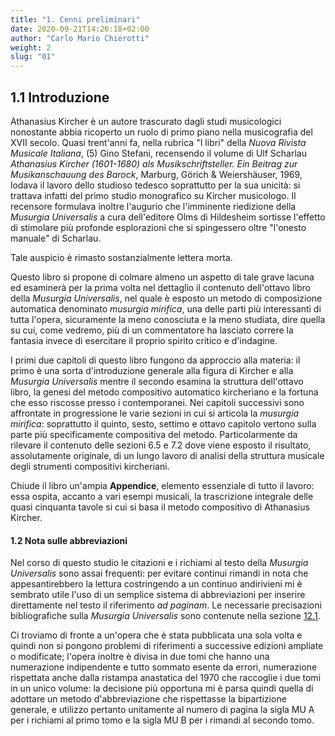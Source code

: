 ```yaml
---
title: "1. Cenni preliminari"
date: 2020-09-21T14:26:18+02:00
author: "Carlo Mario Chierotti"
weight: 2
slug: "01"
---
```


## 1.1 Introduzione

Athanasius Kircher è un autore trascurato dagli studi musicologici nonostante abbia ricoperto un ruolo di primo piano nella musicografia del XVII secolo. Quasi trent'anni fa, nella rubrica "I libri" della _Nuova Rivista Musicale Italiana_, (5) Gino Stefani, recensendo il volume di Ulf Scharlau _Athanasius Kircher (1601-1680) als Musikschriftsteller. Ein Beitrag zur Musikanschauung des Barock_, Marburg, Görich & Weiershäuser, 1969, lodava il lavoro dello studioso tedesco soprattutto per la sua unicità: si trattava infatti del primo studio monografico su Kircher musicologo. Il recensore formulava inoltre l'augurio che l'imminente riedizione della _Musurgia Universalis_ a cura dell'editore Olms di Hildesheim sortisse l'effetto di stimolare più profonde esplorazioni che si spingessero oltre "l'onesto manuale" di Scharlau.

Tale auspicio è rimasto sostanzialmente lettera morta.

Questo libro si propone di colmare almeno un aspetto di tale grave lacuna ed esaminerà per la prima volta nel dettaglio il contenuto dell'ottavo libro della _Musurgia Universalis_, nel quale è esposto un metodo di composizione automatica denominato _musurgia mirifica_, una delle parti più interessanti di tutta l'opera, sicuramente la meno conosciuta e la meno studiata, dire quella su cui, come vedremo, più di un commentatore ha lasciato correre la fantasia invece di esercitare il proprio spirito critico e d'indagine.

I primi due capitoli di questo libro fungono da approccio alla materia: il primo è una sorta d'introduzione generale alla figura di Kircher e alla _Musurgia Universalis_ mentre il secondo esamina la struttura dell'ottavo libro, la genesi del metodo compositivo automatico kircheriano e la fortuna che esso riscosse presso i contemporanei. Nei capitoli successivi sono affrontate in progressione le varie sezioni in cui si articola la _musurgia mirifica_: soprattutto il quinto, sesto, settimo e ottavo capitolo vertono sulla parte più specificamente compositiva del metodo. Particolarmente da rilevare il contenuto delle sezioni 6.5 e 7.2 dove viene esposto il risultato, assolutamente originale, di un lungo lavoro di analisi della struttura musicale degli strumenti compositivi kircheriani.

Chiude il libro un'ampia __Appendice__, elemento essenziale di tutto il lavoro: essa ospita, accanto a vari esempi musicali, la trascrizione integrale delle quasi cinquanta tavole si cui si basa il metodo compositivo di Athanasius Kircher.

<div class="alert alert-info">

#### 1.2 Nota sulle abbreviazioni

Nel corso di questo studio le citazioni e i richiami al testo della _Musurgia Universalis_ sono assai frequenti: per evitare continui rimandi in nota che appesantirebbero la lettura costringendo a un continuo andirivieni mi è sembrato utile l'uso di un semplice sistema di abbreviazioni per inserire direttamente nel testo il riferimento _ad paginam_. Le necessarie precisazioni bibliografiche sulla _Musurgia Universalis_ sono contenute nella sezione <a href="libro_12.html#Heading87">12.1</a>.

Ci troviamo di fronte a un'opera che è stata pubblicata una sola volta e quindi non si pongono problemi di riferimenti a successive edizioni ampliate o modificate; l'opera inoltre è divisa in due tomi che hanno una numerazione indipendente e tutto sommato esente da errori, numerazione rispettata anche dalla ristampa anastatica del 1970 che raccoglie i due tomi in un unico volume: la decisione più opportuna mi è parsa quindi quella di adottare un metodo d'abbreviazione che rispettasse la bipartizione generale, e utilizzo pertanto unitamente al numero di pagina la sigla MU A per i richiami al primo tomo e la sigla MU B per i rimandi al secondo tomo.
</div>
